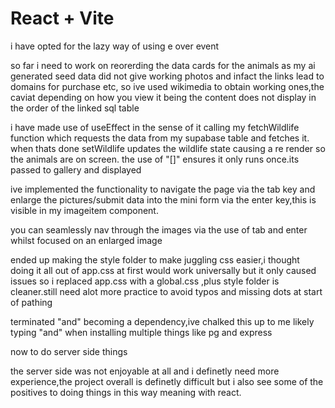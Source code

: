 # React + Vite

i have opted for the lazy way of using e over event

so far i need to work on reorerding the data cards for the animals as my ai generated seed data did not give working photos and infact the links lead to domains for purchase etc, so ive used wikimedia to obtain working ones,the caviat depending on how you view it being the content does not display in the order of the linked sql table

i have made use of useEffect in the sense of it calling my fetchWildlife function which requests the data from my supabase table and fetches it. when thats done setWildlife updates the wildlife state causing a re render so the animals are on screen. the use of "[]" ensures it only runs once.its passed to gallery and displayed

ive implemented the functionality to navigate the page via the tab key and enlarge the pictures/submit data into the mini form via the enter key,this is visible in my imageitem component.

you can seamlessly nav through the images via the use of tab and enter whilst focused on an enlarged image

ended up making the style folder to make juggling css easier,i thought doing it all out of app.css at first would work universally but it only caused issues so i replaced app.css with a global.css ,plus style folder is cleaner.still need alot more practice to avoid typos and missing dots at start of pathing

terminated "and" becoming a dependency,ive chalked this up to me likely typing "and" when installing multiple things like pg and express

now to do server side things

the server side was not enjoyable at all and i definetly need more experience,the project overall is definetly difficult but i also see some of the positives to doing things in this way meaning with react.
